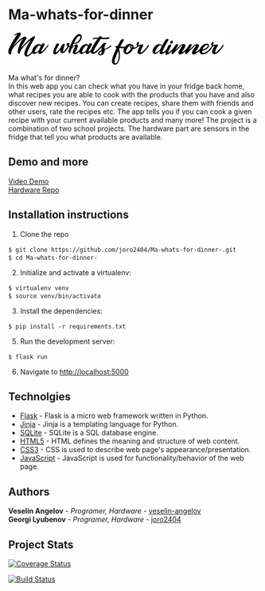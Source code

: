 # Ma-whats-for-dinner

![Logo](/app/static/img/core-img/logo.png)

Ma what's for dinner?  
In this web app you can check what you have in your fridge back home, what recipes you are able to cook with the products that you have and also discover new recipes.
You can create recipes, share them with friends and other users, rate the recipes etc.
The app tells you if you can cook a given recipe with your current available products and many more!
The project is a combination of two school projects. The hardware part are sensors in the fridge that tell you what products are available.


## Demo and more
[Video Demo](https://youtu.be/TdikHEJOIYo)<br/>
[Hardware Repo](https://github.com/veselin-angelov/ma-whats-for-dinner-hardware)

## Installation instructions

1. Clone the repo
  ```
  $ git clone https://github.com/joro2404/Ma-whats-for-dinner-.git
  $ cd Ma-whats-for-dinner-
  ```

2. Initialize and activate a virtualenv:
  ```
  $ virtualenv venv
  $ source venv/bin/activate
  ```

3. Install the dependencies:
  ```
  $ pip install -r requirements.txt
  ```

5. Run the development server:
  ```
  $ flask run
  ```

6. Navigate to [http://localhost:5000](http://localhost:5000)

## Technolgies

* [Flask](https://flask.palletsprojects.com/en/1.1.x/) - Flask is a micro web framework written in Python.
* [Jinja](https://jinja.palletsprojects.com/en/2.11.x/) - Jinja is a templating language for Python.
* [SQLite](https://www.sqlite.org/index.html) - SQLite is a SQL database engine.
* [HTML5](https://developer.mozilla.org/en-US/docs/Web/HTML) - HTML defines the meaning and structure of web content.
* [CSS3](https://developer.mozilla.org/en-US/docs/Archive/CSS3) - CSS is used to describe web page's appearance/presentation.
* [JavaScript](https://www.javascript.com/) - JavaScript is used for functionality/behavior of the web page.

## Authors

**Veselin Angelov** - *Programer, Hardware* - [veselin-angelov](https://github.com/veselin-angelov)<br/>
**Georgi Lyubenov** - *Programer, Hardware* - [joro2404](https://github.com/joro2404)

## Project Stats
[![Coverage Status](https://coveralls.io/repos/github/joro2404/Ma-whats-for-dinner-/badge.svg?branch=master)](https://coveralls.io/github/joro2404/Ma-whats-for-dinner-?branch=master)  

[![Build Status](https://travis-ci.org/joro2404/Ma-whats-for-dinner-.svg?branch=master)](https://travis-ci.org/joro2404/Ma-whats-for-dinner-)